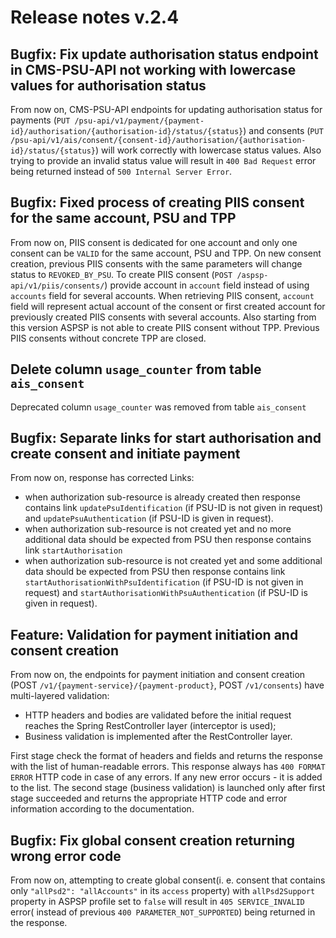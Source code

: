 # Release notes v.2.4

## Bugfix: Fix update authorisation status endpoint in CMS-PSU-API not working with lowercase values for authorisation status
From now on, CMS-PSU-API endpoints for updating authorisation status for payments 
(`PUT /psu-api/v1/payment/{payment-id}/authorisation/{authorisation-id}/status/{status}`) and consents 
(`PUT /psu-api/v1/ais/consent/{consent-id}/authorisation/{authorisation-id}/status/{status}`) will work correctly with
lowercase status values. Also trying to provide an invalid status value will result in `400 Bad Request` error being 
returned instead of `500 Internal Server Error`.

## Bugfix: Fixed process of creating PIIS consent for the same account, PSU and TPP
From now on, PIIS consent is dedicated for one account and only one consent can be `VALID` for the same account, PSU and TPP.
On new consent creation, previous PIIS consents with the same parameters will change status to `REVOKED_BY_PSU`.
To create PIIS consent (`POST /aspsp-api/v1/piis/consents/`) provide account in `account` field instead of using `accounts` field for several accounts.
When retrieving PIIS consent, `account` field will represent actual account of the consent or first created account for previously created PIIS consents with several accounts.
Also starting from this version ASPSP is not able to create PIIS consent without TPP. Previous PIIS consents without concrete TPP are closed.

## Delete column `usage_counter` from table `ais_consent`
Deprecated column `usage_counter` was removed from table `ais_consent`

## Bugfix: Separate links for start authorisation and create consent and initiate payment
From now on, response has corrected Links:
- when authorization sub-resource is already created then response contains link `updatePsuIdentification` (if PSU-ID is not given in request)
and `updatePsuAuthentication` (if PSU-ID is given in request).
- when authorization sub-resource is not created yet and no more additional data should be expected from PSU then response contains link `startAuthorisation`
- when authorization sub-resource is not created yet and some additional data should be expected from PSU then response contains link `startAuthorisationWithPsuIdentification` (if PSU-ID is not given in request)
and `startAuthorisationWithPsuAuthentication` (if PSU-ID is given in request).

## Feature: Validation for payment initiation and consent creation
From now on, the endpoints for payment initiation and consent creation
(POST `/v1/{payment-service}/{payment-product}`, POST `/v1/consents`) have multi-layered validation:
- HTTP headers and bodies are validated before the initial request reaches the Spring RestController layer (interceptor is used);
- Business validation is implemented after the RestController layer.

First stage check the format of headers and fields and returns the response with the list of human-readable errors.
This response always has `400 FORMAT ERROR` HTTP code in case of any errors. If any new error occurs - it is added to
the list. The second stage (business validation) is launched only after first stage succeeded and returns the appropriate
HTTP code and error information according to the documentation. 

## Bugfix: Fix global consent creation returning wrong error code
From now on, attempting to create global consent(i. e. consent that contains only `"allPsd2": "allAccounts"` in its 
`access` property) with `allPsd2Support` property in ASPSP profile set to `false` will result in `405 SERVICE_INVALID` 
error( instead of previous `400 PARAMETER_NOT_SUPPORTED`) being returned in the response.
